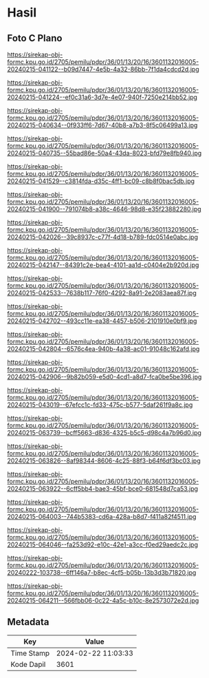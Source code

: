# Hasil

## Foto C Plano

https://sirekap-obj-formc.kpu.go.id/2705/pemilu/pdpr/36/01/13/20/16/3601132016005-20240215-041122--b09d7447-4e5b-4a32-86bb-7f1da4cdcd2d.jpg

https://sirekap-obj-formc.kpu.go.id/2705/pemilu/pdpr/36/01/13/20/16/3601132016005-20240215-041224--ef0c31a6-3d7e-4e07-940f-7250e214bb52.jpg

https://sirekap-obj-formc.kpu.go.id/2705/pemilu/pdpr/36/01/13/20/16/3601132016005-20240215-040634--0f933ff6-7d67-40b8-a7b3-8f5c06499a13.jpg

https://sirekap-obj-formc.kpu.go.id/2705/pemilu/pdpr/36/01/13/20/16/3601132016005-20240215-040735--55bad86e-50a4-43da-8023-bfd79e8fb940.jpg

https://sirekap-obj-formc.kpu.go.id/2705/pemilu/pdpr/36/01/13/20/16/3601132016005-20240215-041529--c3814fda-d35c-4ff1-bc09-c8b8f0bac5db.jpg

https://sirekap-obj-formc.kpu.go.id/2705/pemilu/pdpr/36/01/13/20/16/3601132016005-20240215-041900--791074b8-a38c-4646-98d8-e35f23882280.jpg

https://sirekap-obj-formc.kpu.go.id/2705/pemilu/pdpr/36/01/13/20/16/3601132016005-20240215-042026--39c8937c-c77f-4d18-b789-fdc0514e0abc.jpg

https://sirekap-obj-formc.kpu.go.id/2705/pemilu/pdpr/36/01/13/20/16/3601132016005-20240215-042147--84391c2e-bea4-4101-aa1d-c0404e2b920d.jpg

https://sirekap-obj-formc.kpu.go.id/2705/pemilu/pdpr/36/01/13/20/16/3601132016005-20240215-042533--7638b117-76f0-4292-8a91-2e2083aea87f.jpg

https://sirekap-obj-formc.kpu.go.id/2705/pemilu/pdpr/36/01/13/20/16/3601132016005-20240215-042702--493cc11e-ea38-4457-b506-2101910e0bf9.jpg

https://sirekap-obj-formc.kpu.go.id/2705/pemilu/pdpr/36/01/13/20/16/3601132016005-20240215-042804--6576c4ea-940b-4a38-ac01-91048c162afd.jpg

https://sirekap-obj-formc.kpu.go.id/2705/pemilu/pdpr/36/01/13/20/16/3601132016005-20240215-042906--9b82b059-e5d0-4cd1-a8d7-fca0be5be396.jpg

https://sirekap-obj-formc.kpu.go.id/2705/pemilu/pdpr/36/01/13/20/16/3601132016005-20240215-043019--67efcc1c-fd33-475c-b577-5daf261f9a8c.jpg

https://sirekap-obj-formc.kpu.go.id/2705/pemilu/pdpr/36/01/13/20/16/3601132016005-20240215-063739--bcff5663-d836-4325-b5c5-d98c4a7b96d0.jpg

https://sirekap-obj-formc.kpu.go.id/2705/pemilu/pdpr/36/01/13/20/16/3601132016005-20240215-063826--8af98344-8606-4c25-88f3-b64f6df3bc03.jpg

https://sirekap-obj-formc.kpu.go.id/2705/pemilu/pdpr/36/01/13/20/16/3601132016005-20240215-063922--6cff5bb4-bae3-45bf-bce0-681548d7ca53.jpg

https://sirekap-obj-formc.kpu.go.id/2705/pemilu/pdpr/36/01/13/20/16/3601132016005-20240215-064003--744b5383-cd6a-428a-b8d7-f411a82f4511.jpg

https://sirekap-obj-formc.kpu.go.id/2705/pemilu/pdpr/36/01/13/20/16/3601132016005-20240215-064046--fa253d92-e10c-42e1-a3cc-f0ed29aedc2c.jpg

https://sirekap-obj-formc.kpu.go.id/2705/pemilu/pdpr/36/01/13/20/16/3601132016005-20240222-103738--6ff146a7-b8ec-4cf5-b05b-13b3d3b71820.jpg

https://sirekap-obj-formc.kpu.go.id/2705/pemilu/pdpr/36/01/13/20/16/3601132016005-20240215-064211--566fbb06-0c22-4a5c-b10c-8e2573072e2d.jpg


## Metadata

| Key        | Value               |
| ---------- | ------------------- |
| Time Stamp | 2024-02-22 11:03:33 |
| Kode Dapil | 3601                |



